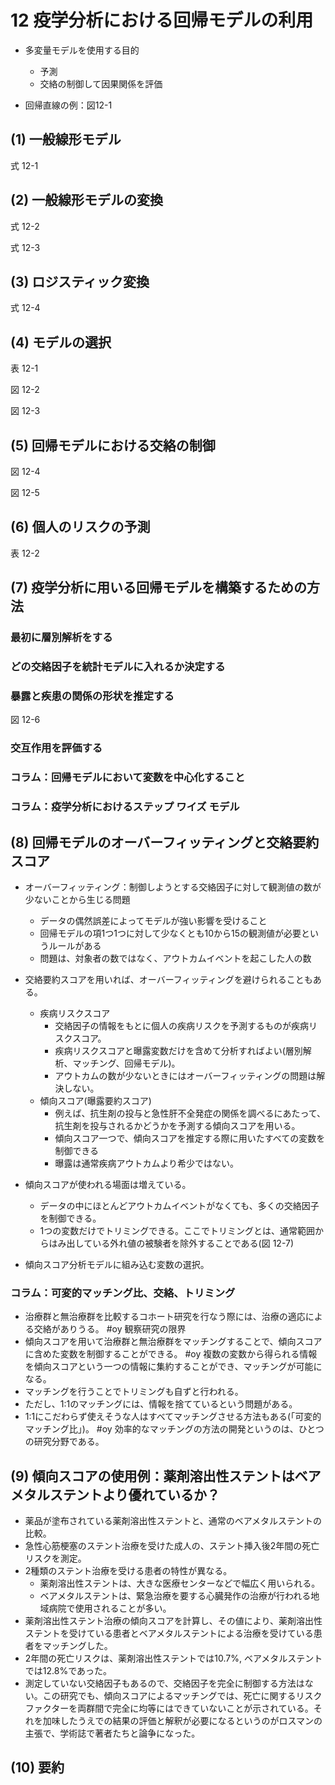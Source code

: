 # 12 疫学分析における回帰モデルの利用

* 多変量モデルを使用する目的
    * 予測
    * 交絡の制御して因果関係を評価

* 回帰直線の例：図12-1

## (1) 一般線形モデル

式 12-1 

## (2) 一般線形モデルの変換

式 12-2

式 12-3

## (3) ロジスティック変換

式 12-4

## (4) モデルの選択

表 12-1

図 12-2

図 12-3

## (5) 回帰モデルにおける交絡の制御

図 12-4

図 12-5

## (6) 個人のリスクの予測

表 12-2

## (7) 疫学分析に用いる回帰モデルを構築するための方法

### 最初に層別解析をする

### どの交絡因子を統計モデルに入れるか決定する

### 暴露と疾患の関係の形状を推定する

図 12-6

### 交互作用を評価する

### コラム：回帰モデルにおいて変数を中心化すること

### コラム：疫学分析におけるステップ ワイズ モデル

## (8) 回帰モデルのオーバーフィッティングと交絡要約スコア

* オーバーフィッティング：制御しようとする交絡因子に対して観測値の数が少ないことから生じる問題
    * データの偶然誤差によってモデルが強い影響を受けること
    * 回帰モデルの項1つ1つに対して少なくとも10から15の観測値が必要というルールがある
    * 問題は、対象者の数ではなく、アウトカムイベントを起こした人の数
* 交絡要約スコアを用いれば、オーバーフィッティングを避けられることもある。
    * 疾病リスクスコア
         * 交絡因子の情報をもとに個人の疾病リスクを予測するものが疾病リスクスコア。
         * 疾病リスクスコアと曝露変数だけを含めて分析すればよい(層別解析、マッチング、回帰モデル)。
         * アウトカムの数が少ないときにはオーバーフィッティングの問題は解決しない。
    * 傾向スコア(曝露要約スコア)
         * 例えば、抗生剤の投与と急性肝不全発症の関係を調べるにあたって、抗生剤を投与されるかどうかを予測する傾向スコアを用いる。
         * 傾向スコア一つで、傾向スコアを推定する際に用いたすべての変数を制御できる
         * 曝露は通常疾病アウトカムより希少ではない。

* 傾向スコアが使われる場面は増えている。
    * データの中にほとんどアウトカムイベントがなくても、多くの交絡因子を制御できる。
    * 1つの変数だけでトリミングできる。ここでトリミングとは、通常範囲からはみ出している外れ値の被験者を除外することである(図 12-7)

* 傾向スコア分析モデルに組み込む変数の選択。


### コラム：可変的マッチング比、交絡、トリミング
* 治療群と無治療群を比較するコホート研究を行なう際には、治療の適応による交絡がありうる。
#oy 観察研究の限界
* 傾向スコアを用いて治療群と無治療群をマッチングすることで、傾向スコアに含めた変数を制御することができる。
#oy 複数の変数から得られる情報を傾向スコアという一つの情報に集約することができ、マッチングが可能になる。
* マッチングを行うことでトリミングも自ずと行われる。
* ただし、1:1のマッチングには、情報を捨てているという問題がある。
* 1:1にこだわらず使えそうな人はすべてマッチングさせる方法もある(「可変的マッチング比」)。
#oy 効率的なマッチングの方法の開発というのは、ひとつの研究分野である。

## (9) 傾向スコアの使用例：薬剤溶出性ステントはベアメタルステントより優れているか？

* 薬品が塗布されている薬剤溶出性ステントと、通常のベアメタルステントの比較。
* 急性心筋梗塞のステント治療を受けた成人の、ステント挿入後2年間の死亡リスクを測定。
* 2種類のステント治療を受ける患者の特性が異なる。
    * 薬剤溶出性ステントは、大きな医療センターなどで幅広く用いられる。
    * ベアメタルステントは、緊急治療を要する心臓発作の治療が行われる地域病院で使用されることが多い。
* 薬剤溶出性ステント治療の傾向スコアを計算し、その値により、薬剤溶出性ステントを受けている患者とベアメタルステントによる治療を受けている患者をマッチングした。
* 2年間の死亡リスクは、薬剤溶出性ステントでは10.7%, ベアメタルステントでは12.8%であった。
* 測定していない交絡因子もあるので、交絡因子を完全に制御する方法はない。この研究でも、傾向スコアによるマッチングでは、死亡に関するリスクファクターを両群間で完全に均等にはできていないことが示されている。それを加味したうえでの結果の評価と解釈が必要になるというのがロスマンの主張で、学術誌で著者たちと論争になった。 

## (10) 要約
